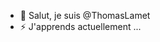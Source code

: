 - 👋 Salut, je suis @ThomasLamet
- ⚡ J'apprends actuellement ...

<!---
ThomasLamet/ThomasLamet is a ✨ special ✨ repository because its `README.md` (this file) appears on your GitHub profile.
You can click the Preview link to take a look at your changes.
--->
